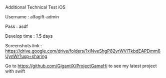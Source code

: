 Additional Technical Test iOS

Username : alfagift-admin

Pass : asdf

Develop time : 1.5 days

Screenshots link : https://drive.google.com/drive/folders/1xiNveShgP82yrWVlTkbdEAPDmm6UynWr?usp=sharing

Go to https://github.com/GigantiX/ProjectGameHi to see my latest project with swift

